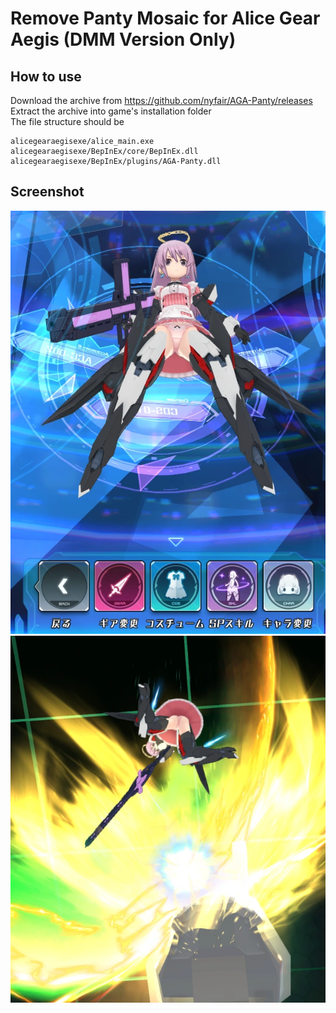 # Remove Panty Mosaic for Alice Gear Aegis (DMM Version Only)
## How to use
Download the archive from https://github.com/nyfair/AGA-Panty/releases  
Extract the archive into game's installation folder  
The file structure should be
```
alicegearaegisexe/alice_main.exe
alicegearaegisexe/BepInEx/core/BepInEx.dll
alicegearaegisexe/BepInEx/plugins/AGA-Panty.dll
```

## Screenshot
![1](1.webp)
![2](2.webp)
